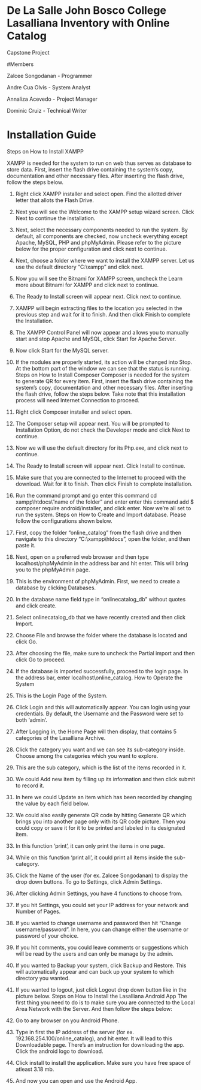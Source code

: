 # De La Salle John Bosco College Lasalliana Inventory with Online Catalog

Capstone Project

#Members

Zalcee Songodanan - Programmer

Andre Cua Olvis - System Analyst

Annaliza Acevedo - Project Manager

Dominic Cruiz - Technical Writer

# Installation Guide

Steps on How to Install XAMPP

XAMPP is needed for the system to run on web thus serves as database to store data.
First, insert the flash drive containing the system’s copy, documentation and other necessary files. After inserting the flash drive, follow the steps below.

1.	Right click XAMPP installer and select open. Find the allotted driver letter that allots the Flash Drive.
2.	Next you will see the Welcome to the XAMPP setup wizard screen. Click Next to continue the installation.
3.	Next, select the necessary components needed to run the system. By default, all components are checked, now uncheck everything except Apache, MySQL, PHP and phpMyAdmin. Please refer to the picture below for the proper configuration and click next to continue.
4.	Next, choose a folder where we want to install the XAMPP server. Let us use the default directory “C:\xampp” and click next.
5.	Now you will see the Bitnami for XAMPP screen, uncheck the Learn more about Bitnami for XAMPP and click next to continue.
6.	The Ready to Install screen will appear next. Click next to continue.
7.	XAMPP will begin extracting files to the location you selected in the previous step and wait for it to finish. And then click Finish to complete the Installation.
8.	The XAMPP Control Panel will now appear and allows you to manually start and stop Apache and MySQL, click Start for Apache Server.
9.	Now click Start for the MySQL server.
10.	If the modules are properly started, its action will be changed into Stop. At the bottom part of the window we can see that the status is running.
Steps on How to Install Composer
Composer is needed for the system to generate QR for every item.
First, insert the flash drive containing the system’s copy, documentation and other necessary files. After inserting the flash drive, follow the steps below. Take note that this installation process will need Internet Connection to proceed.

1.	Right click Composer installer and select open.
2.	The Composer setup will appear next. You will be prompted to Installation Option, do not check the Developer mode and click Next to continue.
3.	Now we will use the default directory for its Php.exe, and click next to continue.
4.	The Ready to Install screen will appear next. Click Install to continue.
5.	Make sure that you are connected to the Internet to proceed with the download. Wait for it to finish.  Then click Finish to complete installation.
6.	Run the command prompt and go enter this command cd xampp\htdocs\”name of the folder” and enter enter this command add $ composer require android/installer, and click enter. Now we’re all set to run the system. 
Steps on How to Create and Import database.
Please follow the configurations shown below.

1.	First, copy the folder “online_catalog” from the flash drive and then navigate to this directory “C:\xampp\htdocs”, open the folder, and then paste it.
2.	Next, open on a preferred web browser and then type localhost/phpMyAdmin in the address bar and hit enter. This will bring you to the phpMyAdmin page.
3.	This is the environment of phpMyAdmin. First, we need to create a database by clicking Databases.
4.	In the database name field type in “onlinecatalog_db” without quotes and click create.
5.	Select onlinecatalog_db that we have recently created and then click Import.
6.	Choose File and browse the folder where the database is located and click Go.
7.	After choosing the file, make sure to uncheck the Partial import and then click Go to proceed.
8.	If the database is imported successfully, proceed to the login page. In the address bar, enter localhost\online_catalog.
How to Operate the System
1.	This is the Login Page of the System.
2.	Click Login and this will automatically appear. You can login using your credentials. By default, the Username and the Password were set to both ‘admin’. 
3. After Logging in, the Home Page will then display, that contains 5 categories of the Lasalliana Archive.
4. Click the category you want and we can see its sub-category inside. Choose among the categories   which you want to explore.
5. This are the sub category, which is the list of the items recorded in it.
6. We could Add new item by filling up its information and then click submit to record it.
7. In here we could Update an item which has been recorded by changing the value by each field below.
8. We could also easily generate QR code by hitting Generate QR which brings you into another page only with its QR code picture. Then you could copy or save it for it to be printed and labeled in its designated item.
9. In this function ‘print’, it can only print the items in one page.
10. While on this function ‘print all’, it could print all items inside the sub-category.
11. Click the Name of the user (for ex. Zalcee Songodanan) to display the drop down buttons. To go to Settings, click Admin Settings. 
12. After clicking Admin Settings, you have 4 functions to choose from. 
13. If you hit Settings, you could set your IP address for your network and Number of Pages.
14. If you wanted to change username and password then hit “Change username/password”. In here, you can change either the username or password of your choice.
15.  If you hit comments, you could leave comments or suggestions which will be read by the users and can only be manage by the admin.
16. If you wanted to Backup your system, click Backup and Restore. This will automatically appear and can back up your system to which directory you wanted.
17. If you wanted to logout, just click Logout drop down button like in the picture below.
Steps on How to Install the Lasalliana Android App
The first thing you need to do is to make sure you are connected to the Local Area Network with the Server. And then follow the steps below:

1.	Go to any browser on you Android Phone.
2. Type in first the IP address of the server (for ex. 192.168.254.100/online_catalog), and hit enter. It will lead to this Downloadable page. There’s an instruction for downloading the app. Click the android logo to download.
3. Click install to install the application. Make sure you have free space of atleast 3.18 mb.
4. And now you can open and use the Android App.




